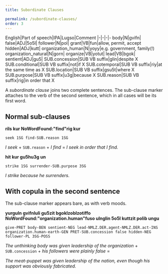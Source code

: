 ```yaml
---
title: Subordinate Clauses

permalink: /subordinate-clauses/
order: 3
---
```


English|Part of speech|IPA|Lugso|Comment
|-|-|-|-
body|N|gvifn|
false|ADJ|5o5l|
follower|N|pol|
grant|VB|fun|allow, permit, accept
hidden|ADJ|kutt|
organization_human|N|yoyy|e.g. government, family(!)
organization_natural|N|gorn|
organize|VB|yotut|
lead|VB|bgok|
sentient|ADJ|gu5|
SUB.concession|SUB VB suffix|glin|despite X
SUB.conditional|SUB VB suffix|not|if X
SUB.cotemporal|SUB VB suffix|riy|at the same time as X
SUB.location|SUB VB suffix|gsu5t|where X
SUB.purpose|SUB VB suffix|u3g|because X
SUB.reason|SUB VB suffix|rig|in order that X

A _subordinate clause_ joins two complete sentences. The sub-clause marker attaches to the verb of the second sentence, which in all cases will be its first word.

## Normal sub-clauses

**rils kur NoWordFound:"find"rig kur**

`seek 1SG find-SUB.reason 1SG`

_I seek_ + `SUB.reason` + _I find_ = _I seek in order that I find._

**hit kur gu5hu3g un**

`strike 1SG surrender-SUB.purpose 3SG`

_I strike because he surrenders._

## With copula in the second sentence

The sub-clause marker appears bare, as with verb moods.

**yurguln gvifnluli gu5zit bgoklzoblzotiffo NoWordFound:"organization.human"fuso ulnglin 5o5l kuttzit polib ungu**

`give-PRET body-BEN sentient-NEG lead-NMLZ.DER.agent-NMLZ.DER.act-INS organization.human-earth-GEN PRET-SUB.concession false hidden-NEG follower-PL 3SG-POSS`

_The unthinking body was given leadership of the organization_ + `SUB.concession` + _his followers were plainly false_ =

_The meat-puppet was given leadership of the nation, even though his support was obviously fabricated._
